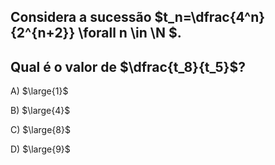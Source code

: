 ## Considera a sucessão $t_n=\dfrac{4^n}{2^{n+2}} \forall n \in \N $. 
## Qual é o valor de $\dfrac{t_8}{t_5}$?
A) $\large{1}$

B) $\large{4}$

C) $\large{8}$

D) $\large{9}$